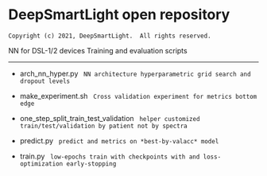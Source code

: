 # DeepSmartLight open repository
`Copyright (c) 2021, DeepSmartLight.  All rights reserved.`

NN for DSL-1/2 devices 
Training and evaluation scripts

---
- arch_nn_hyper.py
` NN architecture hyperparametric grid search and dropout levels`

- make_experiment.sh
` Cross validation experiment for metrics bottom edge`

- one_step_split_train_test_validation
` helper customized train/test/validation by patient not by spectra`

- predict.py
` predict and metrics on *best-by-valacc* model`

- train.py
` low-epochs train with checkpoints with and loss-optimization early-stopping`

